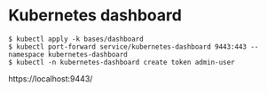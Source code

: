 # Kubernetes dashboard

```
$ kubectl apply -k bases/dashboard
$ kubectl port-forward service/kubernetes-dashboard 9443:443 --namespace kubernetes-dashboard
$ kubectl -n kubernetes-dashboard create token admin-user
```

https://localhost:9443/

